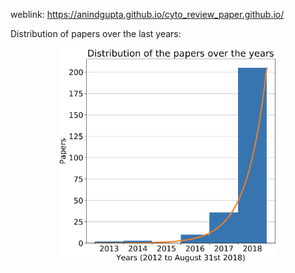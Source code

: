 weblink: https://anindgupta.github.io/cyto_review_paper.github.io/

Distribution of papers over the last years:


<p align="center">
  <img src="distribution.png" width="350" title="hover text">
</p>

